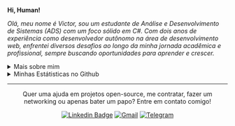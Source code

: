 <p>  
  <b>
    Hi, Human!
  </b>
</p>

<p align="left">
  <em>
    Olá, meu nome é Victor, sou um estudante de Análise e Desenvolvimento de Sistemas (ADS) com um foco sólido em C#. Com dois anos de experiência como desenvolvedor autônomo na área de desenvolvimento web, enfrentei diversos desafios ao longo da minha jornada acadêmica e profissional, sempre buscando oportunidades para aprender e crescer.
  </em>
<p/>

<details>
  <summary>Mais sobre mim</summary>
  <ul>
    <li>🎓 Análise e Desenvolvimento de Sistemas - Uniasselvi </li>
    <li>🎓 Técnico de Informática para Internet - Qi Faculdade e Escola Técnica </li>
    <li>📚 Estudando Dev. Web e Mobile | Algoritmos | C# | NodeJS | React </li>
  </ul>
</details>

<details>
  <summary>Minhas Estátisticas no Github</summary>
  <br>
  <p>
    <img src="https://github-readme-stats.vercel.app/api/top-langs/?locale=pt-br&username=victor-souza-dev&theme=tokyonight&count_private=false&include_all_commits=true&compact=true" />
    <img src="https://github-readme-stats.vercel.app/api?locale=pt-br&username=victor-souza-dev&count_private=true&theme=tokyonight&show_icons=true&include_all_commits=true"%20alt="Estátisticas%20Gerais" />
  </p>
</details>

<hr>

<p align="center">
  Quer uma ajuda em projetos open-source, me contratar, fazer um networking ou apenas bater um papo? Entre em contato comigo!
<p/>

<div align="center">
  
  [![Linkedin Badge](https://img.shields.io/badge/-Victor%20Souza-0a66c2?style=for-the-badge&logo=linkedin&logoColor=white?logo=Linkedin&logoColor=white)](https://www.linkedin.com/in/victor-souza-762291213/)
  [![Gmail](https://img.shields.io/badge/-victor.souza2210@gmail.com-D14836?style=for-the-badge&logo=gmail&logoColor=white)](mailto:victor.souza2210@gmail.com)
[![Telegram](https://img.shields.io/badge/-Telegram-2CA5E0?style=for-the-badge&logo=telegram&logoColor=white)](https://t.me/victortms)
</div>
